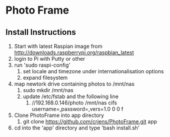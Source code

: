 Photo Frame
=====


Install Instructions
--------------------
1. Start with latest Raspian image from http://downloads.raspberrypi.org/raspbian_latest
2. login to Pi with Putty or other 
3. run 'sudo raspi-config' 
	1. set locale and timezone under internationalisation options
	2. expand filesystem
4. map newtork drive containing photos to /mnt/nas
	1. sudo mkdir /mnt/nas
	2. update /etc/fstab and the following line
		1. //192.168.0.146/photo	/mnt/nas	cifs	username=<user>,password=<password>,vers=1.0	0	0	f
4. Clone PhotoFrame into app directory
	1. git clone https://github.com/crjens/PhotoFrame.git app
5. cd into the 'app' directory and type 'bash install.sh'


